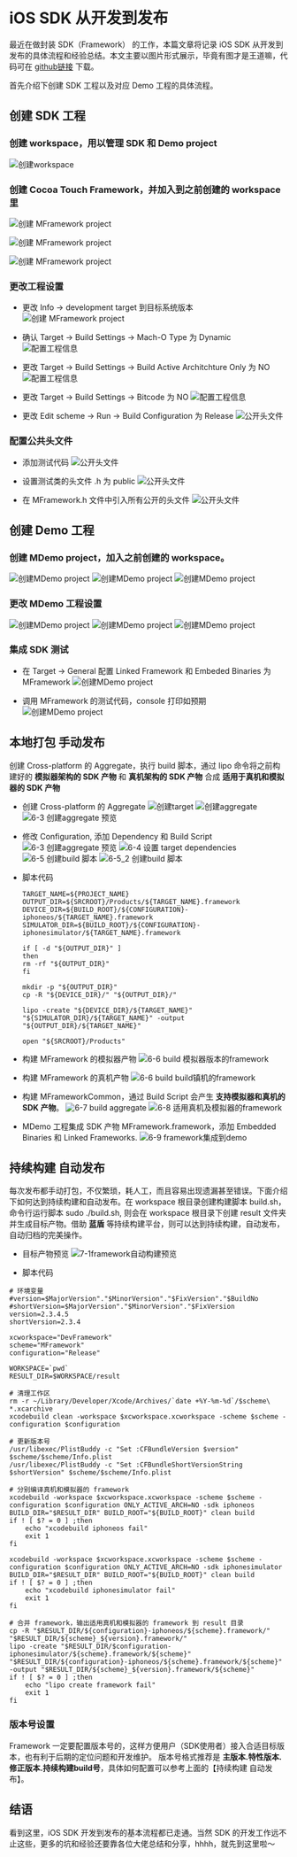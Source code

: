 # iOS SDK 从开发到发布

最近在做封装 SDK（Framework） 的工作，本篇文章将记录 iOS SDK 从开发到发布的具体流程和经验总结。本文主要以图片形式展示，毕竟有图才是王道嘛，代码可在 [github链接](https://github.com/melody5417/iOS_SDK) 下载。

首先介绍下创建 SDK 工程以及对应 Demo 工程的具体流程。

## 创建 SDK 工程

### 创建 workspace，用以管理 SDK 和 Demo project

![创建workspace](https://raw.githubusercontent.com/melody5417/iOS_SDK/master/resource/1创建workspace.png)

### 创建 Cocoa Touch Framework，并加入到之前创建的 workspace 里

![创建 MFramework project](https://raw.githubusercontent.com/melody5417/iOS_SDK/master/resource/2_2创建动态库.png)

![创建 MFramework project](https://raw.githubusercontent.com/melody5417/iOS_SDK/master/resource/2_3创建framework%20project_1.png)

![创建 MFramework project](https://raw.githubusercontent.com/melody5417/iOS_SDK/master/resource/2_4创建framework%20project_2.png)

### 更改工程设置

* 更改 Info -> development target 到目标系统版本
![创建 MFramework project](https://raw.githubusercontent.com/melody5417/iOS_SDK/master/resource/2_5创建framewok%20project_3.png)

* 确认 Target -> Build Settings -> Mach-O Type 为 Dynamic
![配置工程信息](https://raw.githubusercontent.com/melody5417/iOS_SDK/master/resource/2_6framework%20确认mac-o%20type.png)

* 更改 Target -> Build Settings -> Build Active Architchture Only 为 NO
![配置工程信息](https://raw.githubusercontent.com/melody5417/iOS_SDK/master/resource/2_7_1framework%20build%20active%20architecture.png)

* 更改 Target -> Build Settings -> Bitcode 为 NO
![配置工程信息](https://raw.githubusercontent.com/melody5417/iOS_SDK/master/resource/2_7_2framework%20bitcode.png)

* 更改 Edit scheme -> Run -> Build Configuration 为 Release
![公开头文件](https://raw.githubusercontent.com/melody5417/iOS_SDK/master/resource/6-3_2%20修改framework%20configuration.png)


### 配置公共头文件

* 添加测试代码
![公开头文件](https://raw.githubusercontent.com/melody5417/iOS_SDK/master/resource/2_8framework添加测试代码.png)

* 设置测试类的头文件 .h 为 public
![公开头文件](https://raw.githubusercontent.com/melody5417/iOS_SDK/master/resource/2_9framework添加public%20header_1.png)

* 在 MFramework.h 文件中引入所有公开的头文件
![公开头文件](https://raw.githubusercontent.com/melody5417/iOS_SDK/master/resource/2_10framework添加public%20header_2.png)

## 创建 Demo 工程

### 创建 MDemo project，加入之前创建的 workspace。
![创建MDemo project](https://raw.githubusercontent.com/melody5417/iOS_SDK/master/resource/3_1创建demo%20project_0.png)
![创建MDemo project](https://raw.githubusercontent.com/melody5417/iOS_SDK/master/resource/3_2创建demo%20project_1.png)
![创建MDemo project](https://raw.githubusercontent.com/melody5417/iOS_SDK/master/resource/3_3创建demo%20project_2.png)

### 更改 MDemo 工程设置
![创建MDemo project](https://raw.githubusercontent.com/melody5417/iOS_SDK/master/resource/3_4创建demo%20project_3.png)
![创建MDemo project](https://raw.githubusercontent.com/melody5417/iOS_SDK/master/resource/3_4创建demo%20project_4.png)
![创建MDemo project](https://raw.githubusercontent.com/melody5417/iOS_SDK/master/resource/4工程全部创建完预览.png)

### 集成 SDK 测试
* 在 Target -> General 配置 Linked Framework 和 Embeded Binaries 为 MFramework
![创建MDemo project](https://raw.githubusercontent.com/melody5417/iOS_SDK/master/resource/5_1demo添加embeded和link.png)

* 调用 MFramework 的测试代码，console 打印如预期
![创建MDemo project](https://raw.githubusercontent.com/melody5417/iOS_SDK/master/resource/5_2demo调用sdk.png)


## 本地打包 手动发布

创建 Cross-platform 的 Aggregate，执行 build 脚本，通过 lipo 命令将之前构建好的 **模拟器架构的 SDK 产物** 和 **真机架构的 SDK 产物** 合成 **适用于真机和模拟器的 SDK 产物**

* 创建 Cross-platform 的 Aggregate
![创建target](https://raw.githubusercontent.com/melody5417/iOS_SDK/master/resource/6-1创建target.png)
![创建aggregate](https://raw.githubusercontent.com/melody5417/iOS_SDK/master/resource/6-2%20创建%20aggregate.png)
![6-3 创建aggregate 预览](https://raw.githubusercontent.com/melody5417/iOS_SDK/master/resource/6-3%20创建aggregate%20预览.png)

* 修改 Configuration, 添加 Dependency 和 Build Script 
![6-3 创建aggregate 预览](https://raw.githubusercontent.com/melody5417/iOS_SDK/master/resource/6-3_3%20修改common%20configuration.png)
![6-4 设置 target dependencies](https://raw.githubusercontent.com/melody5417/iOS_SDK/master/resource/6-4%20设置%20target%20dependencies.png)
![6-5 创建build 脚本](https://raw.githubusercontent.com/melody5417/iOS_SDK/master/resource/6-5%20创建build%20脚本.png)
![6-5_2 创建build 脚本](https://raw.githubusercontent.com/melody5417/iOS_SDK/master/resource/6-5_2%20创建build%20脚本.png)

* 脚本代码

	```
	TARGET_NAME=${PROJECT_NAME}
	OUTPUT_DIR=${SRCROOT}/Products/${TARGET_NAME}.framework
	DEVICE_DIR=${BUILD_ROOT}/${CONFIGURATION}-iphoneos/${TARGET_NAME}.framework
	SIMULATOR_DIR=${BUILD_ROOT}/${CONFIGURATION}-iphonesimulator/${TARGET_NAME}.framework
	
	if [ -d "${OUTPUT_DIR}" ]
	then
	rm -rf "${OUTPUT_DIR}"
	fi
	
	mkdir -p "${OUTPUT_DIR}"
	cp -R "${DEVICE_DIR}/" "${OUTPUT_DIR}/"
	
	lipo -create "${DEVICE_DIR}/${TARGET_NAME}" "${SIMULATOR_DIR}/${TARGET_NAME}" -output "${OUTPUT_DIR}/${TARGET_NAME}"
	
	open "${SRCROOT}/Products"
	```
* 构建 MFramework 的模拟器产物
![6-6 build 模拟器版本的framework](https://raw.githubusercontent.com/melody5417/iOS_SDK/master/resource/6-6%20build%20模拟器版本的framework.png)

* 构建 MFramework 的真机产物
![6-6 build build镇机的framework](https://raw.githubusercontent.com/melody5417/iOS_SDK/master/resource/6-6%20build%20build镇机的framework.png)

* 构建 MFrameworkCommon，通过 Build Script 会产生 **支持模拟器和真机的 SDK 产物**。
![6-7 build aggregate](https://raw.githubusercontent.com/melody5417/iOS_SDK/master/resource/6-7%20build%20aggregate.png)
![6-8 适用真机及模拟器的framework](https://raw.githubusercontent.com/melody5417/iOS_SDK/master/resource/6-8%20适用真机及模拟器的framework.png)

* MDemo 工程集成 SDK 产物 MFramework.framework，添加 Embedded Binaries 和 Linked Frameworks.
![6-9 framework集成到demo](https://raw.githubusercontent.com/melody5417/iOS_SDK/master/resource/6-9%20framework集成到demo.png)

## 持续构建 自动发布

每次发布都手动打包，不仅繁琐，耗人工，而且容易出现遗漏甚至错误。下面介绍下如何达到持续构建和自动发布。在 workspace 根目录创建构建脚本 build.sh，命令行运行脚本 sudo ./build.sh, 则会在 workspace 根目录下创建 result 文件夹并生成目标产物。借助 **蓝盾** 等持续构建平台，则可以达到持续构建，自动发布，自动归档的完美操作。

* 目标产物预览
![7-1framework自动构建预览](https://raw.githubusercontent.com/melody5417/iOS_SDK/master/resource/7-1framework自动构建预览.png)

* 脚本代码

```
# 环境变量
#version=$MajorVersion"."$MinorVersion"."$FixVersion"."$BuildNo
#shortVersion=$MajorVersion"."$MinorVersion"."$FixVersion
version=2.3.4.5
shortVersion=2.3.4

xcworkspace="DevFramework"
scheme="MFramework"
configuration="Release"

WORKSPACE=`pwd`
RESULT_DIR=$WORKSPACE/result

# 清理工作区
rm -r ~/Library/Developer/Xcode/Archives/`date +%Y-%m-%d`/$scheme\ *.xcarchive
xcodebuild clean -workspace $xcworkspace.xcworkspace -scheme $scheme -configuration $configuration

# 更新版本号
/usr/libexec/PlistBuddy -c "Set :CFBundleVersion $version" $scheme/$scheme/Info.plist
/usr/libexec/PlistBuddy -c "Set :CFBundleShortVersionString $shortVersion" $scheme/$scheme/Info.plist

# 分别编译真机和模拟器的 framework
xcodebuild -workspace $xcworkspace.xcworkspace -scheme $scheme -configuration $configuration ONLY_ACTIVE_ARCH=NO -sdk iphoneos BUILD_DIR="$RESULT_DIR" BUILD_ROOT="${BUILD_ROOT}" clean build
if ! [ $? = 0 ] ;then
    echo "xcodebuild iphoneos fail"
    exit 1
fi

xcodebuild -workspace $xcworkspace.xcworkspace -scheme $scheme -configuration $configuration ONLY_ACTIVE_ARCH=NO -sdk iphonesimulator BUILD_DIR="$RESULT_DIR" BUILD_ROOT="${BUILD_ROOT}" clean build
if ! [ $? = 0 ] ;then
    echo "xcodebuild iphonesimulator fail"
    exit 1
fi

# 合并 framework，输出适用真机和模拟器的 framework 到 result 目录
cp -R "$RESULT_DIR/${configuration}-iphoneos/${scheme}.framework/" "$RESULT_DIR/${scheme}_${version}.framework/"
lipo -create "$RESULT_DIR/$configuration-iphonesimulator/${scheme}.framework/${scheme}" "$RESULT_DIR/${configuration}-iphoneos/${scheme}.framework/${scheme}" -output "$RESULT_DIR/${scheme}_${version}.framework/${scheme}"
if ! [ $? = 0 ] ;then
    echo "lipo create framework fail"
    exit 1
fi

```

### 版本号设置
Framework 一定要配置版本号的，这样方便用户（SDK使用者）接入合适目标版本，也有利于后期的定位问题和开发维护。
版本号格式推荐是 **主版本.特性版本.修正版本.持续构建build号**，具体如何配置可以参考上面的【持续构建 自动发布】。

## 结语
看到这里，iOS SDK 开发到发布的基本流程都已走通。当然 SDK 的开发工作远不止这些，更多的坑和经验还要靠各位大佬总结和分享，hhhh，就先到这里啦～
